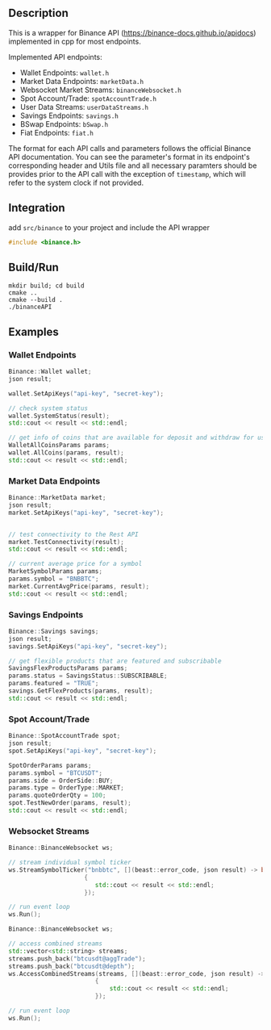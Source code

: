## Description

This is a wrapper for Binance API (https://binance-docs.github.io/apidocs) implemented in cpp for most endpoints.

Implemented API endpoints:

* Wallet Endpoints: `wallet.h`
* Market Data Endpoints: `marketData.h`
* Websocket Market Streams: `binanceWebsocket.h`
* Spot Account/Trade: `spotAccountTrade.h`
* User Data Streams: `userDataStreams.h`
* Savings Endpoints: `savings.h`
* BSwap Endpoints: `bSwap.h`
* Fiat Endpoints: `fiat.h`

The format for each API calls and parameters follows the official Binance API documentation. You can see the parameter's format in its endpoint's corresponding header and Utils file and all necessary paramters should be provides prior to the API call with the exception of `timestamp`, which will refer to the system clock if not provided.
## Integration

add `src/binance` to your project and include the API wrapper

```cpp
#include <binance.h>
```

## Build/Run

```shell
mkdir build; cd build
cmake ..
cmake --build .
./binanceAPI
```
## Examples

### Wallet Endpoints
```cpp
Binance::Wallet wallet;
json result;

wallet.SetApiKeys("api-key", "secret-key");

// check system status
wallet.SystemStatus(result);
std::cout << result << std::endl;

// get info of coins that are available for deposit and withdraw for user
WalletAllCoinsParams params;
wallet.AllCoins(params, result);
std::cout << result << std::endl;

```
### Market Data Endpoints
```cpp
Binance::MarketData market;
json result;
market.SetApiKeys("api-key", "secret-key");


// test connectivity to the Rest API
market.TestConnectivity(result);
std::cout << result << std::endl;

// current average price for a symbol
MarketSymbolParams params;
params.symbol = "BNBBTC";
market.CurrentAvgPrice(params, result);
std::cout << result << std::endl;

```
### Savings Endpoints
```cpp
Binance::Savings savings;
json result;
savings.SetApiKeys("api-key", "secret-key");

// get flexible products that are featured and subscribable
SavingsFlexProductsParams params;
params.status = SavingsStatus::SUBSCRIBABLE;
params.featured = "TRUE";
savings.GetFlexProducts(params, result);
std::cout << result << std::endl;
```
### Spot Account/Trade
```cpp
Binance::SpotAccountTrade spot;
json result;
spot.SetApiKeys("api-key", "secret-key");

SpotOrderParams params;
params.symbol = "BTCUSDT";
params.side = OrderSide::BUY;
params.type = OrderType::MARKET;
params.quoteOrderQty = 100;
spot.TestNewOrder(params, result);
std::cout << result << std::endl;
```
### Websocket Streams
```cpp
Binance::BinanceWebsocket ws;

// stream individual symbol ticker
ws.StreamSymbolTicker("bnbbtc", [](beast::error_code, json result) -> bool
                     {
                        std::cout << result << std::endl;
                     });

// run event loop
ws.Run();

```
```cpp
Binance::BinanceWebsocket ws;

// access combined streams
std::vector<std::string> streams;
streams.push_back("btcusdt@aggTrade");
streams.push_back("btcusdt@depth");
ws.AccessCombinedStreams(streams, [](beast::error_code, json result) -> bool
                        { 
                            std::cout << result << std::endl; 
                        });

// run event loop
ws.Run();

```
